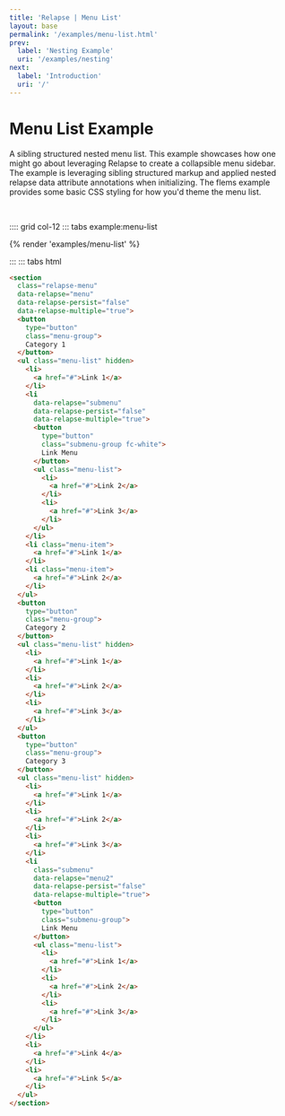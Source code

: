 ```yaml
---
title: 'Relapse | Menu List'
layout: base
permalink: '/examples/menu-list.html'
prev:
  label: 'Nesting Example'
  uri: '/examples/nesting'
next:
  label: 'Introduction'
  uri: '/'
---
```


# Menu List Example

A sibling structured nested menu list. This example showcases how one might go about leveraging Relapse to create a collapsible menu sidebar. The example is leveraging sibling structured markup and applied nested relapse data attribute annotations when initializing. The flems example provides some basic CSS styling for how you'd theme the menu list.

<br>

:::: grid col-12
::: tabs example:menu-list

{% render 'examples/menu-list' %}

:::
::: tabs html

<!-- prettier-ignore-->
```html
<section
  class="relapse-menu"
  data-relapse="menu"
  data-relapse-persist="false"
  data-relapse-multiple="true">
  <button
    type="button"
    class="menu-group">
    Category 1
  </button>
  <ul class="menu-list" hidden>
    <li>
      <a href="#">Link 1</a>
    </li>
    <li
      data-relapse="submenu"
      data-relapse-persist="false"
      data-relapse-multiple="true">
      <button
        type="button"
        class="submenu-group fc-white">
        Link Menu
      </button>
      <ul class="menu-list">
        <li>
          <a href="#">Link 2</a>
        </li>
        <li>
          <a href="#">Link 3</a>
        </li>
      </ul>
    </li>
    <li class="menu-item">
      <a href="#">Link 1</a>
    </li>
    <li class="menu-item">
      <a href="#">Link 2</a>
    </li>
  </ul>
  <button
    type="button"
    class="menu-group">
    Category 2
  </button>
  <ul class="menu-list" hidden>
    <li>
      <a href="#">Link 1</a>
    </li>
    <li>
      <a href="#">Link 2</a>
    </li>
    <li>
      <a href="#">Link 3</a>
    </li>
  </ul>
  <button
    type="button"
    class="menu-group">
    Category 3
  </button>
  <ul class="menu-list" hidden>
    <li>
      <a href="#">Link 1</a>
    </li>
    <li>
      <a href="#">Link 2</a>
    </li>
    <li>
      <a href="#">Link 3</a>
    </li>
    <li
      class="submenu"
      data-relapse="menu2"
      data-relapse-persist="false"
      data-relapse-multiple="true">
      <button
        type="button"
        class="submenu-group">
        Link Menu
      </button>
      <ul class="menu-list">
        <li>
          <a href="#">Link 1</a>
        </li>
        <li>
          <a href="#">Link 2</a>
        </li>
        <li>
          <a href="#">Link 3</a>
        </li>
      </ul>
    </li>
    <li>
      <a href="#">Link 4</a>
    </li>
    <li>
      <a href="#">Link 5</a>
    </li>
  </ul>
</section>
```
